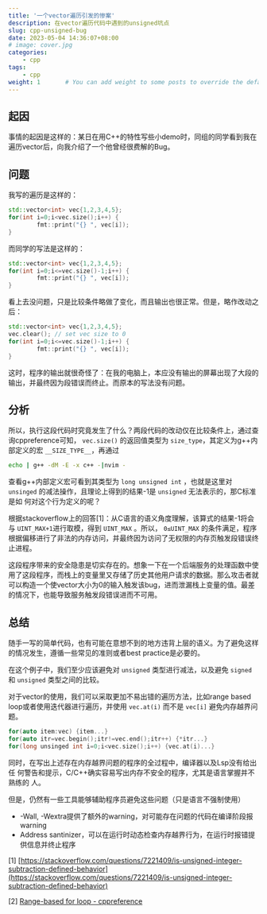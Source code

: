 ```yaml
---
title: '一个vector遍历引发的惨案'
description: 在vector遍历代码中遇到的unsigned坑点
slug: cpp-unsigned-bug
date: 2023-05-04 14:36:07+08:00
# image: cover.jpg
categories:
    - cpp
tags:
    - cpp
weight: 1       # You can add weight to some posts to override the default sorting (date descending)
---
```


## 起因

事情的起因是这样的：某日在用C++的特性写些小demo时，同组的同学看到我在遍历vector后，向我介绍了一个他曾经很费解的Bug。

## 问题

我写的遍历是这样的：

```cpp
std::vector<int> vec{1,2,3,4,5};
for(int i=0;i<vec.size();i++) {
        fmt::print("{} ", vec[i]);
}
```

而同学的写法是这样的：

```cpp
std::vector<int> vec{1,2,3,4,5};
for(int i=0;i<=vec.size()-1;i++) {
        fmt::print("{} ", vec[i]);
}
```

看上去没问题，只是比较条件略做了变化，而且输出也很正常。但是，略作改动之后：

```cpp
std::vector<int> vec{1,2,3,4,5};
vec.clear(); // set vec size to 0
for(int i=0;i<=vec.size()-1;i++) {
        fmt::print("{} ", vec[i]);
}
```

这时，程序的输出就很奇怪了：在我的电脑上，本应没有输出的屏幕出现了大段的输出，并最终因为段错误而终止。而原本的写法没有问题。

## 分析

所以，执行这段代码时究竟发生了什么？两段代码的改动仅在比较条件上，通过查询cppreference可知， `vec.size()` 的返回值类型为 `size_type`，其定义为g++内部定义的宏 `__SIZE_TYPE__`，再通过

```bash
echo | g++ -dM -E -x c++ -|nvim -
```

查看g++内部定义宏可看到其类型为 `long unsigned int` ，也就是这里对 `unsinged` 的减法操作，且理论上得到的结果-1是 `unsigned` 无法表示的，那C标准是如 何对这个行为定义的呢？

根据stackoverflow上的回答[1]：从C语言的语义角度理解，该算式的结果-1将会与 `UINT_MAX+1`进行取模，得到 `UINT_MAX` 。所以， `0≤UINT_MAX` 的条件满足，程序根据偏移进行了非法的内存访问，并最终因为访问了无权限的内存页触发段错误终止进程。

这段程序带来的安全隐患是切实存在的。想象一下在一个后端服务的处理函数中使用了这段程序，而栈上的变量里又存储了历史其他用户请求的数据。那么攻击者就可以构造一个使vector大小为0的输入触发该bug，进而泄漏栈上变量的值。最差的情况下，也能导致服务触发段错误进而不可用。

## 总结

随手一写的简单代码，也有可能在意想不到的地方违背上层的语义。为了避免这样的情况发生，遵循一些常见的准则或者best practice是必要的。

在这个例子中，我们至少应该避免对 `unsigned` 类型进行减法，以及避免 `signed` 和 `unsigned` 类型之间的比较。

对于vector的使用，我们可以采取更加不易出错的遍历方法，比如range based loop或者使用迭代器进行遍历，并使用 `vec.at(i)` 而不是 `vec[i]` 避免内存越界问 题。

```cpp
for(auto item:vec) {item...}
for(auto itr=vec.begin();itr!=vec.end();itr++) {*itr...}
for(long unsinged int i=0;i<vec.size();i++) {vec.at(i)...}
```

同时，在写出上述存在内存越界问题的程序的全过程中，编译器以及Lsp没有给出任 何警告和提示，C/C++确实容易写出内存不安全的程序，尤其是语言掌握并不熟练的 人。

但是，仍然有一些工具能够辅助程序员避免这些问题（只是语言不强制使用）

- -Wall, -Wextra提供了额外的warning，对可能存在问题的代码在编译阶段报warning
- Address santinizer，可以在运行时动态检查内存越界行为，在运行时报错提供信息并终止程序

[1] [https://stackoverflow.com/questions/7221409/is-unsigned-integer-subtraction-defined-behavior](https://stackoverflow.com/questions/7221409/is-unsigned-integer-subtraction-defined-behavior)

[2] [Range-based for loop - cppreference](https://en.cppreference.com/w/cpp/language/range-for)

